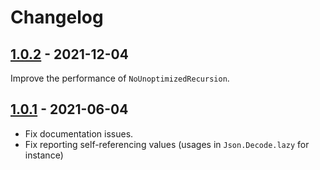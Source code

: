 # Changelog

## [1.0.2] - 2021-12-04

Improve the performance of `NoUnoptimizedRecursion`.

## [1.0.1] - 2021-06-04

- Fix documentation issues.
- Fix reporting self-referencing values (usages in `Json.Decode.lazy` for instance)

[1.0.2]: https://github.com/jfmengels/elm-review-license/releases/tag/1.0.2
[1.0.1]: https://github.com/jfmengels/elm-review-license/releases/tag/1.0.1
